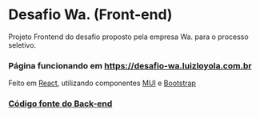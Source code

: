 # Desafio Wa. (Front-end)


Projeto Frontend do desafio proposto pela empresa Wa. para o processo seletivo.


### Página funcionando em https://desafio-wa.luizloyola.com.br


Feito em [React](https://reactjs.org/), utilizando componentes [MUI](https://mui.com/) e [Bootstrap](https://getbootstrap.com/)


### [Código fonte do Back-end](https://github.com/LuizLoyola/desafio-wa-back)